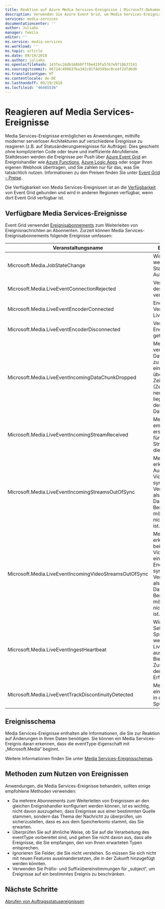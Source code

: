 ```yaml
---
title: Reaktion auf Azure Media Services-Ereignisse | Microsoft-Dokumentation
description: Verwenden Sie Azure Event Grid, um Media Services-Ereignisse zu abonnieren.
services: media-services
documentationcenter: ''
author: Juliako
manager: femila
editor: ''
ms.service: media-services
ms.workload: ''
ms.topic: article
ms.date: 09/19/2018
ms.author: juliako
ms.openlocfilehash: 143fec2ddb168b0fff0e419fa5767e9718637241
ms.sourcegitcommit: 06724c499837ba342c81f4d349ec0ce4f2dfd6d6
ms.translationtype: HT
ms.contentlocale: de-DE
ms.lasthandoff: 09/19/2018
ms.locfileid: "46465536"
---
```

# <a name="reacting-to-media-services-events"></a>Reagieren auf Media Services-Ereignisse

Media Services-Ereignisse ermöglichen es Anwendungen, mithilfe moderner serverloser Architekturen auf verschiedene Ereignisse zu reagieren (z.B. auf Statusänderungsereignisse für Aufträge). Dies geschieht ohne komplizierten Code oder teure und ineffiziente Abrufdienste. Stattdessen werden die Ereignisse per Push über [Azure Event Grid](https://azure.microsoft.com/services/event-grid/) an Ereignishandler wie [Azure Functions](https://azure.microsoft.com/services/functions/), [Azure Logic Apps](https://azure.microsoft.com/services/logic-apps/) oder sogar Ihren eigenen Webhook übertragen, und Sie zahlen nur für das, was Sie tatsächlich nutzen. Informationen zu den Preisen finden Sie unter [Event Grid – Preise](https://azure.microsoft.com/pricing/details/event-grid/).

Die Verfügbarkeit von Media Services-Ereignissen ist an die [Verfügbarkeit](../../event-grid/overview.md) von Event Grid gebunden und wird in anderen Regionen verfügbar, wenn dort Event Grid verfügbar ist.  

## <a name="available-media-services-events"></a>Verfügbare Media Services-Ereignisse

Event Grid verwendet [Ereignisabonnements](../../event-grid/concepts.md#event-subscriptions) zum Weiterleiten von Ereignisnachrichten an Abonnenten.  Zurzeit können Media Services-Ereignisabonnements folgende Ereignisse umfassen:  

|Veranstaltungsname|BESCHREIBUNG|
|----------|-----------|
| Microsoft.Media.JobStateChange| Wird ausgelöst, wenn sich der Status eines Auftrags ändert. |
| Microsoft.Media.LiveEventConnectionRejected | Verbindungsversuch des Encoders wurde verweigert. |
| Microsoft.Media.LiveEventEncoderConnected | Encoder stellt die Verbindung mit dem Liveereignis her. |
| Microsoft.Media.LiveEventEncoderDisconnected | Verbindung des Encoders wird getrennt. |
| Microsoft.Media.LiveEventIncomingDataChunkDropped | Media-Server verwirft Datenblöcke, da es zu spät ist oder es einen überlappenden Zeitstempel gibt (Zeitstempel des neuen Datenblocks liegt vor der Endzeit des vorherigen Datenblocks). |
| Microsoft.Media.LiveEventIncomingStreamReceived | Media-Server empfängt den ersten Datenblock für jede Spur im Stream oder über die Verbindung. |
| Microsoft.Media.LiveEventIncomingStreamsOutOfSync | Media-Server hat erkannt, dass Audio- und Videostreams nicht synchron sind. Verwenden Sie dies als Warnung, da die Darstellung für den Benutzer möglicherweise nicht beeinträchtigt ist. |
| Microsoft.Media.LiveEventIncomingVideoStreamsOutOfSync | Media-Server hat erkannt, dass die beiden Videostreams von einem externen Encoder nicht mehr synchron sind. Verwenden Sie dies als Warnung, da die Darstellung für den Benutzer möglicherweise nicht beeinträchtigt ist. |
| Microsoft.Media.LiveEventIngestHeartbeat | Wird alle 20 Sekunden für jede Spur veröffentlicht, wenn ein Liveereignis ausgeführt wird. Bietet eine Zusammenfassung der Erfassungsintegrität. |
| Microsoft.Media.LiveEventTrackDiscontinuityDetected | Media-Server hat eine Diskontinuität in der eingehenden Spur erkannt. |

## <a name="event-schema"></a>Ereignisschema

Media Services-Ereignisse enthalten alle Informationen, die Sie zur Reaktion auf Änderungen in Ihren Daten benötigen.  Sie können ein Media Services-Ereignis daran erkennen, dass die eventType-Eigenschaft mit „Microsoft.Media“ beginnt.

Weitere Informationen finden Sie unter [Media Services-Ereignisschemas](media-services-event-schemas.md).

## <a name="practices-for-consuming-events"></a>Methoden zum Nutzen von Ereignissen

Anwendungen, die Media Services-Ereignisse behandeln, sollten einige empfohlene Methoden verwenden:

* Da mehrere Abonnements zum Weiterleiten von Ereignissen an den gleichen Ereignishandler konfiguriert werden können, ist es wichtig, nicht davon auszugehen, dass Ereignisse aus einer bestimmten Quelle stammen, sondern das Thema der Nachricht zu überprüfen, um sicherzustellen, dass es aus dem Speicherkonto stammt, das Sie erwarten.
* Überprüfen Sie auf ähnliche Weise, ob Sie auf die Verarbeitung des eventType vorbereitet sind, und gehen Sie nicht davon aus, dass alle Ereignisse, die Sie empfangen, den von Ihnen erwarteten Typen entsprechen.
* Ignorieren Sie Felder, die Sie nicht verstehen.  So müssen Sie sich nicht mit neuen Features auseinandersetzen, die in der Zukunft hinzugefügt werden könnten.
* Verwenden Sie Präfix- und Suffixübereinstimmungen für „subject“, um Ereignisse auf ein bestimmtes Ereignis zu beschränken.

## <a name="next-steps"></a>Nächste Schritte

[Abrufen von Auftragsstatusereignissen](job-state-events-cli-how-to.md)
